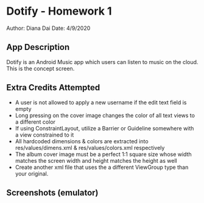 # Dotify - Homework 1
Author: Diana Dai
Date: 4/9/2020

## App Description
Dotify is an Android Music app which users can listen to music on the cloud. This is the concept screen.

## Extra Credits Attempted
- A user is not allowed to apply a new username if the edit text field is empty
- Long pressing on the cover image changes the color of all text views to a different color
- If using ConstraintLayout, utilize a Barrier or Guideline somewhere with a view constrained to it
- All hardcoded dimensions & colors are extracted into res/values/dimens.xml & res/values/colors.xml respectively
- The album cover image must be a perfect 1:1 square size whose width matches the screen width and height matches the height as well
- Create another xml file that uses the a different ViewGroup type than your original.

## Screenshots (emulator)
